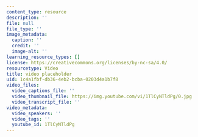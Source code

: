 ```yaml
---
content_type: resource
description: ''
file: null
file_type: ''
image_metadata:
  caption: ''
  credit: ''
  image-alt: ''
learning_resource_types: []
license: https://creativecommons.org/licenses/by-nc-sa/4.0/
resourcetype: Video
title: video placeholder
uid: 1c4a1fbf-db36-4eb2-bcba-0203d4a1b7f8
video_files:
  video_captions_file: ''
  video_thumbnail_file: https://img.youtube.com/vi/1TlCyNTldPg/0.jpg
  video_transcript_file: ''
video_metadata:
  video_speakers: ''
  video_tags: ''
  youtube_id: 1TlCyNTldPg
---
```


